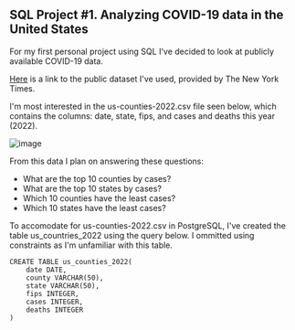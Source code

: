 ## SQL Project #1. Analyzing COVID-19 data in the United States

For my first personal project using SQL I've decided to look at publicly available COVID-19 data.

[Here](https://github.com/nytimes/covid-19-data) is a link to the public dataset I've used, provided by The New York Times.

I'm most interested in the us-counties-2022.csv file seen below, which contains the columns: date, state, fips, and cases and deaths this year (2022).

![image](https://user-images.githubusercontent.com/105367716/169649777-1003a5a7-aae5-4762-b4e7-50ace6ff6c6a.png)

From this data I plan on answering these questions:

* What are the top 10 counties by cases?
* What are the top 10 states by cases?
* Which 10 counties have the least cases?
* Which 10 states have the least cases?

To accomodate for us-counties-2022.csv in PostgreSQL, I've created the table us_countries_2022 using the query below. I ommitted using constraints as I'm unfamiliar with this table.
```
CREATE TABLE us_counties_2022(
    date DATE,
    county VARCHAR(50),
    state VARCHAR(50),
    fips INTEGER,
    cases INTEGER,
    deaths INTEGER
)
```
